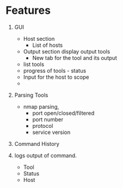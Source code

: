 # Features


1. GUI
	- Host section
		- List of hosts
	- Output section display output tools
		- New tab for the tool and its output
	- list tools
	- progress of tools - status
	- Input for the host to scope
	- 


2. Parsing Tools
	- nmap parsing, 
		- port open/closed/filtered 
		- port number
		- protocol
		- service version

3. Command History

4. logs output of command.
	- Tool
	- Status
	- Host


